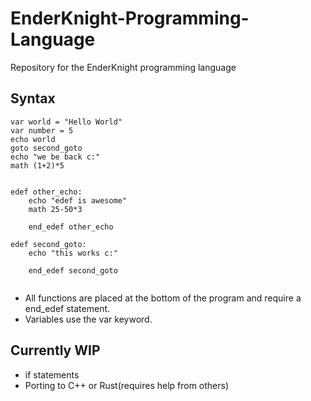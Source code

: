 # EnderKnight-Programming-Language
Repository for the EnderKnight programming language 


## Syntax 

```
var world = "Hello World"
var number = 5
echo world
goto second_goto
echo "we be back c:"
math (1+2)*5


edef other_echo:
    echo "edef is awesome"
    math 25-50*3
    
    end_edef other_echo

edef second_goto:
    echo "this works c:"

    end_edef second_goto
    
```
* All functions are placed at the bottom of the program and require a end_edef statement.
* Variables use the var keyword.

## Currently WIP
* if statements
* Porting to C++ or Rust(requires help from others)
